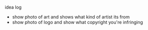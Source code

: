 idea log
- show photo of art and shows what kind of artist its from
- show photo of logo and show what copyright you're infringing